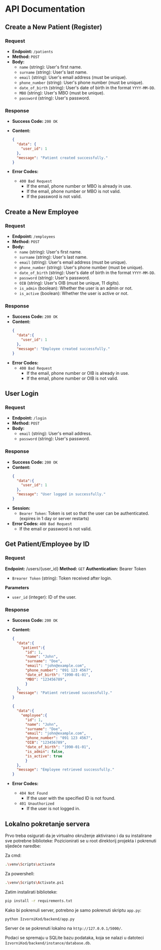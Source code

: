 # API Documentation

## Create a New Patient (Register)

### Request

- **Endpoint:** `/patients`
- **Method:** `POST`
- **Body:**
  - `name` (string): User's first name.
  - `surname` (string): User's last name.
  - `email` (string): User's email address (must be unique).
  - `phone_number` (string): User's phone number (must be unique).
  - `date_of_birth` (string): User's date of birth in the format `YYYY-MM-DD`.
  - `MBO` (string): User's MBO (must be unique).
  - `password` (string): User's password.

### Response

- **Success Code:** `200 OK`
- **Content:**

  ```json
  {
    "data": {
      "user_id": 1
    },
    "message": "Patient created successfully."
  }
  ```
- **Error Codes:** 
  - `400 Bad Request`
    - If the email, phone number or MBO is already in use.
    - If the email, phone number or MBO is not valid.
    - If the password is not valid.

## Create a New Employee

### Request

- **Endpoint:** `/employees`
- **Method:** `POST`
- **Body:**
  - `name` (string): User's first name.
  - `surname` (string): User's last name.
  - `email` (string): User's email address (must be unique).
  - `phone_number` (string): User's phone number (must be unique).
  - `date_of_birth` (string): User's date of birth in the format `YYYY-MM-DD`.
  - `password` (string): User's password.
  - `OIB` (string): User's OIB (must be unique, 11 digits).
  - `is_admin` (boolean): Whether the user is an admin or not.
  - `is_active` (boolean): Whether the user is active or not.

### Response

- **Success Code:** `200 OK`
- **Content:**
  ```json
  {
    "data":{
      "user_id": 1
    },
    "message": "Employee created successfully."
  }
  ```
- **Error Codes:** 
  - `400 Bad Request`
    - If the email, phone number or OIB is already in use.
    - If the email, phone number or OIB is not valid.

  
## User Login

### Request

- **Endpoint:** `/login`
- **Method:** `POST`
- **Body:**
  - `email` (string): User's email address.
  - `password` (string): User's password.

### Response

- **Success Code:** `200 OK`
- **Content:**
  ```json
  {
    "data":{
      "user_id": 1
    },
    "message": "User logged in successfully."
  }
  ```
- **Session:**
  - `Bearer Token`: Token is set so that the user can be authenticated. (expires in 1 day or server restarts)
- **Error Codes:** `400 Bad Request`
  - If the email or password is not valid.

## Get Patient/Employee by ID

### Request

**Endpoint:** /users/{user_id}
**Method:** `GET`
**Authentication:** Bearer Token
- `Brearer Token` (string): Token received after login.

**Parameters**
- `user_id` (integer): ID of the user.

### Response

- **Success Code:** `200 OK`
- **Content:**

  ```json
  {
    "data":{
      "patient":{
        "id": 1,
        "name": "John",
        "surname": "Doe",
        "email": "john@example.com",
        "phone_number": "091 123 4567",
        "date_of_birth": "1990-01-01",
        "MBO": "123456789",
        }
    },
    "message": "Patient retrieved successfully."
  }
  ```

  ```json
  {
    "data":{
      "employee":{
        "id": 1,
        "name": "John",
        "surname": "Doe",
        "email": "john@example.com",
        "phone_number": "091 123 4567",
        "OIB": "123456789",
        "date_of_birth": "1990-01-01",
        "is_admin": false,
        "is_active": true
        }
    },
    "message": "Employee retrieved successfully."
  }
  ```
- **Error Codes:** 
  - `404 Not Found`
    - If the user with the specified ID is not found.
  - `401 Unauthorized`
    - If the user is not logged in.

## Lokalno pokretanje servera

Prvo treba osigurati da je virtualno okruženje aktivirano i da su instalirane sve potrebne biblioteke:
Pozicionirati se u root direktorij projekta i pokrenuti sljedeće naredbe:

  Za cmd:
  ```bash
  .\venv\Scripts\activate
  ```
  Za powershell:
  ```bash
  .\venv\Scripts\Activate.ps1
  ```
  Zatim instalirati biblioteke:
  ```bash
  pip install -r requirements.txt
  ```



Kako bi pokrenuli server, potrebno je samo pokrenuti skriptu `app.py`:
  
  ```bash
  python IzvorniKod/backend/app.py
  ```

Server će se pokrenuti lokalno na `http://127.0.0.1/5000/`.

Podaci se spremaju u SQLite bazu podataka, koja se nalazi u datoteci `IzvorniKod/backend/instance/database.db`.
